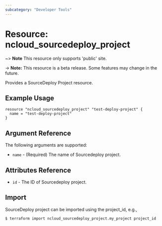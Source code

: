 ```yaml
---
subcategory: "Developer Tools"
---
```



# Resource: ncloud_sourcedeploy_project

~> **Note** This resource only supports 'public' site.

-> **Note:** This resource is a beta release. Some features may change in the future.

Provides a SourceDeploy Project resource.

## Example Usage

```hcl
resource "ncloud_sourcedeploy_project" "test-deploy-project" {
  name = "test-deploy-project"
}
```

## Argument Reference

The following arguments are supported:

* `name` - (Required) The name of Sourcedeploy project.

## Attributes Reference

* `id` - The ID of Sourcedeploy project.

## Import

SourceDeploy project can be imported using the project_id, e.g.,

```
$ terraform import ncloud_sourcedeploy_project.my_project project_id
```